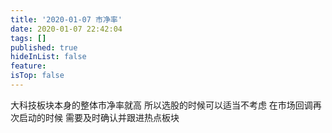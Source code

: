 ```yaml
---
title: '2020-01-07 市净率'
date: 2020-01-07 22:42:04
tags: []
published: true
hideInList: false
feature: 
isTop: false
---
```

大科技板块本身的整体市净率就高
所以选股的时候可以适当不考虑
在市场回调再次启动的时候
需要及时确认并跟进热点板块
<!-- more -->
